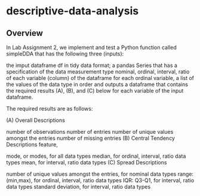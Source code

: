 # descriptive-data-analysis

## Overview
In Lab Assignment 2, we implement and test a Python function called simpleDDA that has the following three (inputs):

the imput dataframe df in tidy data format;
a pandas Series that has a specification of the data measurement type nominal, ordinal, interval, ratio of each variable (column) of the dataframe
for each ordinal variable, a list of the values of the data type in order
and outputs a dataframe that contains the required results (A), (B), and (C) below for each variable of the input dataframe.

The required results are as follows:

(A) Overall Descriptions

number of observations
number of entries
number of unique values amongst the entries
number of missing entries
(B) Central Tendency Descriptions feature,

mode, or modes, for all data types
median, for ordinal, interval, ratio data types
mean, for interval, ratio data types
(C) Spread Descriptions

number of unique values amongst the entries, for nominal data types
range: (min,max), for ordinal, interval, ratio data types
IQR: Q3-Q1, for interval, ratio data types
standard deviation, for interval, ratio data types
